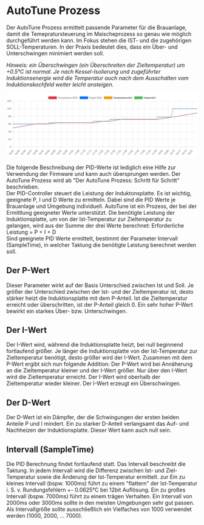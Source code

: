 # AutoTune Prozess

Der AutoTune Prozess ermittelt passende Parameter für die Brauanlage, damit die Temepratursteuerung im Maischeprozess so genau wie möglich durchgeführt werden kann. Im Fokus stehen die IST- und die zugehörigen SOLL-Temperaturen. In der Praxis bedeutet dies, dass ein Über- und Unterschwingen minimiert werden soll.

_Hinweis: ein Überschwingen (ein Überschreiten der Zieltemperatur) um +0.5°C ist normal. Je nach Kessel-Isolierung und zugeführter Induktionsenergie wird die Temperatur auch nach dem Ausschalten vom Induktionskochfeld weiter leicht ansteigen._

![AutoTune4](/docs/img/IDS-AutoTune-Ziel.jpg)

Die folgende Beschreibung der PID-Werte ist lediglich eine Hilfe zur Verwendung der Firmware und kann auch übersprungen werden. Der AutoTune Prozess wird ab "Der AutoTune Prozess: Schritt für Schritt" beschrieben.\
Der PID-Controller steuert die Leistung der Induktonsplatte. Es ist wichtig, geeignete P, I und D Werte zu ermitteln. Dabei sind die PID Werte je Brauanlage und Umgebung individuell. AutoTune ist ein Prozess, der bei der Ermittlung geeigneter Werte unterstützt. Die benötigte Leistung der Induktionsplatte, um von der Ist-Temperatur zur Zieltemperatur zu gelangen, wird aus der Summe der drei Werte berechnet: Erforderliche Leistung = P + I + D\
Sind geeignete PID Werte ermittelt, bestimmt der Parameter Intervall (SampleTime), in welcher Taktung die benötigte Leistung berechnet werden soll.

## Der P-Wert

Dieser Parameter wirkt auf der Basis Unterschied zwischen Ist und Soll. Je größer der Unterschied zwischen der Ist- und der Zieltemperatur ist, desto stärker heizt die Induktionsplatte mit dem P-Anteil. Ist die Zieltemperatur erreicht oder überschritten, ist der P-Anteil gleich 0. Ein sehr hoher P-Wert bewirkt ein starkes Über- bzw. Unterschwingen.

## Der I-Wert

Der I-Wert wird, während die Induktionsplatte heizt, bei null beginnend fortlaufend größer. Je länger die Induktionsplatte von der Ist-Temperatur zur Zieltemperatur benötigt, desto größer wird der I-Wert. Zusammen mit dem P-Wert ergibt sich nun folgende Addition: Der P-Wert wird bei Annäherung an die Zieltemperatur kleiner und der I-Wert größer. Nur über den I-Wert wird die Zieltemperatur erreicht. Der I-Wert wird oberhalb der Zieltemperatur wieder kleiner. Der I-Wert erzeugt ein Überschwingen.

## Der D-Wert

Der D-Wert ist ein Dämpfer, der die Schwingungen der ersten beiden Anteile P und I mindert. Ein zu starker D-Anteil verlangsamt das Auf- und Nachheizen der Induktionsplatte. Dieser Wert kann auch null sein.

## Intervall (SampleTime)

Die PID Berechnung findet fortlaufend statt. Das Intervall beschreibt die Taktung. In jedem Intervall wird die Differenz zwischen Ist- und Ziel-Temperatur sowie die Änderung der Ist-Temperatur ermittelt. zur  Ein zu kleines Intervall (bspw. 1000ms) führt zu einem "flattern" der Ist-Temperatur i. S. v. Rundungsfehlern +- 0.0625°C bei 12bit Auflösung. Ein zu großes Intervall (bspw. 7000ms) führt zu einem trägen Verhalten. Ein Intervall von 2000ms oder 3000ms sollte in den meisten Umgebungen sehr gut passen. Als Intervallgröße sollte ausschließlich ein Vielfaches von 1000 verwendet werden (1000, 2000, ... 7000).
